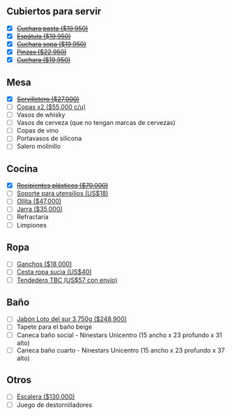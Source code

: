## Cubiertos para servir

- [x] ~~[Cuchara pasta ($19,950)](https://www.ambientegourmet.com/cuchara-pasta-en-silicona-gris/p)~~
- [x] ~~[Espátula ($19,950)](https://www.ambientegourmet.com/espatula-en-silicona-gris/p)~~
- [x] ~~[Cuchara sopa ($19,950)](https://www.ambientegourmet.com/cucharon-sopa-en-silicona-gris/p)~~
- [x] ~~[Pinzas ($22,950)](https://www.ambientegourmet.com/pinza-acero-inoxidable-y-silicona-gris/p)~~
- [x] ~~[Cuchara ($19,950)](https://www.ambientegourmet.com/cuchara-en-silicona-gris/p)~~

## Mesa

- [x] ~~[Servilletero ($27,000)](https://www.ambientegourmet.com/servilletero-cuatro-negro/p)~~
- [ ] [Copas x2 ($55,000 c/u)](https://www.amasaceramica.com/product-page/juego-de-shots-copas-x4)
- [ ] Vasos de whisky
- [ ] Vasos de cerveza (que no tengan marcas de cervezas)
- [ ] Copas de vino
- [ ] Portavasos de silicona
- [ ] Salero molinillo

## Cocina

- [x] ~~[Recipientes plásticos ($70,000)](https://articulo.mercadolibre.com.co/MCO-558498655-persal-juego-de-recipientes-plasticos-hermeticos-x-6-_JM)~~
- [ ] [Soporte para utensilios (US$18)](https://a.co/d/8rP33Rk)
- [ ] [Ollita ($47,000)](https://articulo.mercadolibre.com.co/MCO-578807586-jarro-antiadherente-15cm-imusa-talent-_JM?attributes=COLOR_SECONDARY_COLOR:R3Jpcw==)
- [ ] [Jarra ($35,000)](https://www.pepeganga.com/jarra-de-agua-transparente-2-l-1178706/p?idsku=99094&gclid=CjwKCAiA2fmdBhBpEiwA4CcHzWTucRrNXwJ8hOrCNRtRCpHxS7TXCGBLDI5HM7OmyYCshzpx2SFCHBoCNmAQAvD_BwE)
- [ ] Refractaria
- [ ] Limpiones

## Ropa

- [ ] [Ganchos ($18,000)](https://articulo.mercadolibre.com.co/MCO-606232469-ganchos-plasticos-para-ropa-negros-bulto-de-50-unidades-_JM)
- [ ] [Cesta ropa sucia (US$40)](https://a.co/d/dkMORbI)
- [ ] [Tendedero TBC (US$57 con envío)](https://a.co/d/1Nil7Tl)

## Baño

- [ ] [Jabón Loto del sur 3,750g ($248,900)](https://www.lotodelsur.com/jabon-liquido-citrus-paradisi-10-8000059/p?idsku=903&gclid=CjwKCAiA2fmdBhBpEiwA4CcHzXT_5GeJBTFiDZXf1xln-C_xcFBX7jP9JZ47AFjwFBwfQ07HjuhvNBoCVfoQAvD_BwE)
- [ ] Tapete para el baño beige
- [ ] Caneca baño social - Ninestars Unicentro (15 ancho x 23 profundo x 31 alto)
- [ ] Caneca baño cuarto - Ninestars Unicentro (15 ancho x 23 profundo x 37 alto)

## Otros

- [ ] [Escalera ($130,000)](https://www.exito.com/escalera-de-dos-pasos-gris-rubbermaid-fg420903cylnd-3049864/p?idsku=3139253&gclid=CjwKCAiA2fmdBhBpEiwA4CcHzWJvI4UZY4ko8sJNZMvHyyUB2g9JwLJ1QJ-s_-tlqeONM2TZhFpbnBoCpkEQAvD_BwE&gclsrc=aw.ds)
- [ ] Juego de destornilladores
